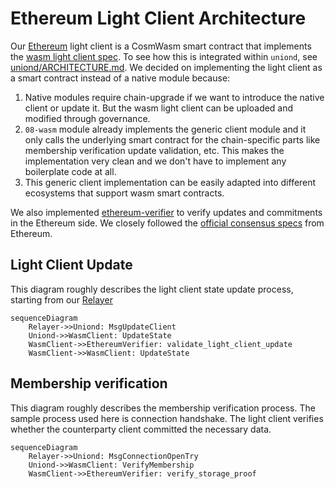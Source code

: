 # Ethereum Light Client Architecture

Our [Ethereum](https://ethereum.org/) light client is a CosmWasm smart contract that implements the [wasm light client spec](https://github.com/cosmos/ibc/blob/main/spec/client/ics-008-wasm-client/README.md).
To see how this is integrated within `uniond`, see [uniond/ARCHITECTURE.md](../../uniond/ARCHITECTURE.md). We decided on implementing the light client as a smart contract instead of a native module because:

1. Native modules require chain-upgrade if we want to introduce the native client or update it. But the wasm light client can be uploaded and modified through governance.
2. `08-wasm` module already implements the generic client module and it only calls the underlying smart contract for the chain-specific parts like membership verification
   update validation, etc. This makes the implementation very clean and we don't have to implement any boilerplate code at all.
3. This generic client implementation can be easily adapted into different ecosystems that support wasm smart contracts.

We also implemented [ethereum-verifier](https://github.com/unionfi/union/tree/main/lib/ethereum-verifier) to verify updates and commitments in the Ethereum side. We closely followed the [official consensus specs](https://github.com/ethereum/consensus-specs) from
Ethereum.

## Light Client Update

This diagram roughly describes the light client state update process, starting from our [Relayer](../../relayer/ARCHITECTURE.md)

```mermaid
sequenceDiagram
    Relayer->>Uniond: MsgUpdateClient
    Uniond->>WasmClient: UpdateState
    WasmClient->>EthereumVerifier: validate_light_client_update
    WasmClient->>WasmClient: UpdateState
```

## Membership verification

This diagram roughly describes the membership verification process. The sample process used here is connection handshake. The light client verifies whether the counterparty
client committed the necessary data.

```mermaid
sequenceDiagram
    Relayer->>Uniond: MsgConnectionOpenTry
    Uniond->>WasmClient: VerifyMembership
    WasmClient->>EthereumVerifier: verify_storage_proof
```
